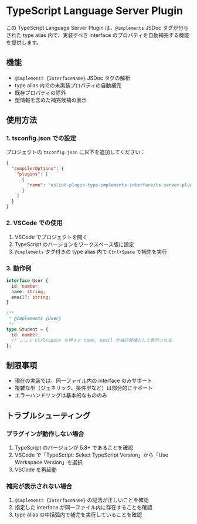 # TypeScript Language Server Plugin

この TypeScript Language Server Plugin は、`@implements` JSDoc タグが付与された type alias 内で、実装すべき interface のプロパティを自動補完する機能を提供します。

## 機能

- `@implements {InterfaceName}` JSDoc タグの解析
- type alias 内での未実装プロパティの自動補完
- 既存プロパティの除外
- 型情報を含めた補完候補の表示

## 使用方法

### 1. tsconfig.json での設定

プロジェクトの `tsconfig.json` に以下を追加してください：

```json
{
  "compilerOptions": {
    "plugins": [
      {
        "name": "eslint-plugin-type-implements-interface/ts-server-plugin"
      }
    ]
  }
}
```

### 2. VSCode での使用

1. VSCode でプロジェクトを開く
2. TypeScript のバージョンをワークスペース版に設定
3. `@implements` タグ付きの type alias 内で `Ctrl+Space` で補完を実行

### 3. 動作例

```typescript
interface User {
  id: number;
  name: string;
  email?: string;
}

/**
 * @implements {User}
 */
type Student = {
  id: number;
  // ここで Ctrl+Space を押すと name, email が補完候補として表示される
};
```

## 制限事項

- 現在の実装では、同一ファイル内の interface のみサポート
- 複雑な型（ジェネリック、条件型など）は部分的にサポート
- エラーハンドリングは基本的なもののみ

## トラブルシューティング

### プラグインが動作しない場合

1. TypeScript のバージョンが 5.8+ であることを確認
2. VSCode で「TypeScript: Select TypeScript Version」から「Use Workspace Version」を選択
3. VSCode を再起動

### 補完が表示されない場合

1. `@implements {InterfaceName}` の記法が正しいことを確認
2. 指定した interface が同一ファイル内に存在することを確認
3. type alias の中括弧内で補完を実行していることを確認